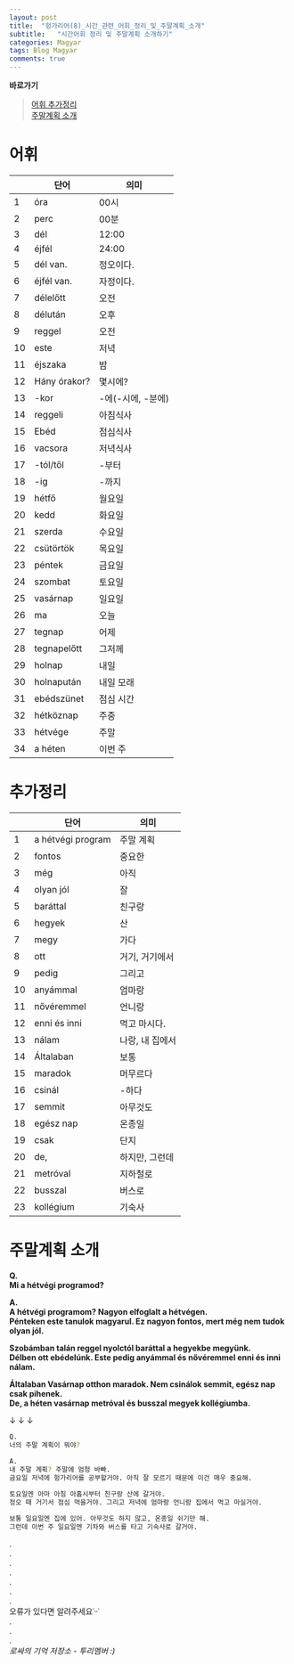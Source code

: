 ```yaml
---
layout: post
title:  "헝가리어(8)_시간_관련_어휘_정리_및_주말계획_소개"
subtitle:   "시간어휘 정리 및 주말계획 소개하기"
categories: Magyar
tags: Blog Magyar   
comments: true
---
```


**바로가기**          
>[어휘 추가정리](#추가정리)  
[주말계획 소개](#주말계획_소개)     



# 어휘

|  | **단어** | **의미** |         
| ------ | ------ | ------ |     
|1|óra|00시|       
|2|perc|00분|          
|3|dél|12:00|          
|4|éjfél|24:00|        
|5|dél van.|정오이다.|        
|6|éjfél van.|자정이다.|        
|7|délelőtt|오전|      
|8|délután|오후|    
|9|reggel|오전|    
|10|este|저녁|  
|11|éjszaka|밤|       
|12|Hány órakor?|몇시에?|     
|13|-kor|-에(-시에, -분에)|          
|14|reggeli|아침식사|         
|15|Ebéd|점심식사|       
|16|vacsora|저녁식사|     
|17|-tól/től|-부터|        
|18|-ig|-까지|        
|19|hétfő|월요일|        
|20|kedd|화요일|        
|21|szerda|수요일|        
|22|csütörtök|목요일|        
|23|péntek|금요일|        
|24|szombat|토요일|        
|25|vasárnap|일요일|        
|26|ma|오늘|        
|27|tegnap|어제|        
|28|tegnapelőtt|그저께|        
|29|holnap|내일|        
|30|holnapután|내일 모래|        
|31|ebédszünet|점심 시간|        
|32|hétköznap|주중|        
|33|hétvége|주말|       
|34|a héten|이번 주|        
      
      
      
# 추가정리

|  | **단어** | **의미** |         
| ------ | ------ | ------ |     
|1|a hétvégi program|주말 계획|       
|2|fontos|중요한|          
|3|még|아직|          
|4|olyan jól|잘|        
|5|baráttal |친구랑|        
|6|hegyek|산|        
|7|megy|가다|      
|8|ott|거기, 거기에서|    
|9|pedig|그리고|    
|10|anyámmal|엄마랑|  
|11|nővéremmel|언니랑|       
|12|enni és inni|먹고 마시다.|     
|13|nálam|나랑, 내 집에서|          
|14|Általaban|보통|         
|15|maradok|머무르다|       
|16|csinál|-하다|     
|17|semmit|아무것도|        
|18|egész nap|온종일|              
|19|csak|단지|        
|20|de,|하지만, 그런데|        
|21|metróval|지하철로|        
|22|busszal|버스로|        
|23|kollégium|기숙사|        
    



# 주말계획 소개

**Q.     
Mi a hétvégi programod?**        
       
**A.     
A hétvégi programom? Nagyon elfoglalt a hétvégen.               
Pénteken este tanulok magyarul. Ez nagyon fontos, mert még nem tudok olyan jól.**       

**Szobámban talán reggel nyolctól baráttal a hegyekbe megyünk.        
Délben ott ebédelúnk. Este pedig anyámmal és nővéremmel enni és inni nálam.**       

**Általaban Vasárnap otthon maradok. Nem csinálok semmit, egész nap csak pihenek.       
De, a héten vasárnap metróval és busszal megyek kollégiumba.**        



↓ ↓ ↓        


~~~sh
Q.
너의 주말 계획이 뭐야?       
       
A.
내 주말 계획? 주말에 엄청 바빠.       
금요일 저녁에 헝가리어를 공부할거야. 아직 잘 모르기 때문에 이건 매우 중요해.       

토요일엔 아마 아침 아홉시부터 친구랑 산에 갈거야.              
정오 때 거기서 점심 먹을거야. 그리고 저녁에 엄마랑 언니랑 집에서 먹고 마실거야.       

보통 일요일엔 집에 있어. 아무것도 하지 않고, 온종일 쉬기만 해.       
그런데 이번 주 일요일엔 기차와 버스를 타고 기숙사로 갈거야.         
~~~
.         
.         
.         
.         
.         
.       
.        
오류가 있다면 알려주세요˙ᵕ˙       
.       
.       
.       
_로싸의 기억 저장소 - 투리멤버 :)_
